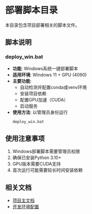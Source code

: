 # 部署脚本目录

本目录包含项目部署相关的脚本文件。

## 脚本说明

### deploy_win.bat
- **功能**: Windows系统一键部署脚本
- **适用环境**: Windows 11 + GPU (4090)
- **主要功能**:
  - 自动检测并配置conda或venv环境
  - 安装项目依赖
  - 配置GPU加速（CUDA）
  - 启动服务
- **使用方法**: 以管理员身份运行
  ```cmd
  deploy_win.bat
  ```

## 使用注意事项

1. Windows部署脚本需要管理员权限
2. 确保已安装Python 3.10+
3. GPU版本需要CUDA支持
4. 首次运行可能需要较长时间安装依赖

## 相关文档

- [项目主文档](../README.md)
- [开发环境配置](../development/README.md)